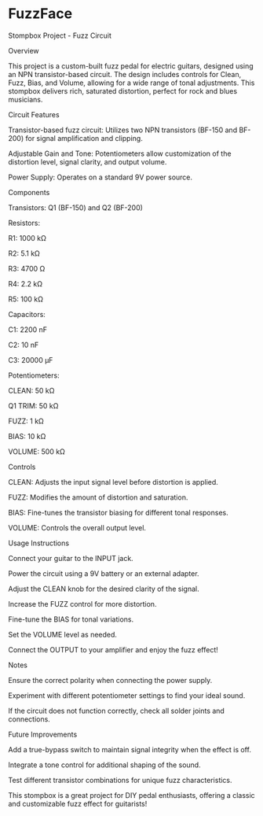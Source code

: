 # FuzzFace

Stompbox Project - Fuzz Circuit

Overview

This project is a custom-built fuzz pedal for electric guitars, designed using an NPN transistor-based circuit. The design includes controls for Clean, Fuzz, Bias, and Volume, allowing for a wide range of tonal adjustments. This stompbox delivers rich, saturated distortion, perfect for rock and blues musicians.

Circuit Features

Transistor-based fuzz circuit: Utilizes two NPN transistors (BF-150 and BF-200) for signal amplification and clipping.

Adjustable Gain and Tone: Potentiometers allow customization of the distortion level, signal clarity, and output volume.

Power Supply: Operates on a standard 9V power source.

Components

Transistors: Q1 (BF-150) and Q2 (BF-200)

Resistors:

R1: 1000 kΩ

R2: 5.1 kΩ

R3: 4700 Ω

R4: 2.2 kΩ

R5: 100 kΩ

Capacitors:

C1: 2200 nF

C2: 10 nF

C3: 20000 µF

Potentiometers:

CLEAN: 50 kΩ

Q1 TRIM: 50 kΩ

FUZZ: 1 kΩ

BIAS: 10 kΩ

VOLUME: 500 kΩ

Controls

CLEAN: Adjusts the input signal level before distortion is applied.

FUZZ: Modifies the amount of distortion and saturation.

BIAS: Fine-tunes the transistor biasing for different tonal responses.

VOLUME: Controls the overall output level.

Usage Instructions

Connect your guitar to the INPUT jack.

Power the circuit using a 9V battery or an external adapter.

Adjust the CLEAN knob for the desired clarity of the signal.

Increase the FUZZ control for more distortion.

Fine-tune the BIAS for tonal variations.

Set the VOLUME level as needed.

Connect the OUTPUT to your amplifier and enjoy the fuzz effect!

Notes

Ensure the correct polarity when connecting the power supply.

Experiment with different potentiometer settings to find your ideal sound.

If the circuit does not function correctly, check all solder joints and connections.

Future Improvements

Add a true-bypass switch to maintain signal integrity when the effect is off.

Integrate a tone control for additional shaping of the sound.

Test different transistor combinations for unique fuzz characteristics.

This stompbox is a great project for DIY pedal enthusiasts, offering a classic and customizable fuzz effect for guitarists!

